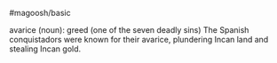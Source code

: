 #magoosh/basic

avarice (noun): greed (one of the seven deadly sins) 
The Spanish conquistadors were known for their avarice, plundering Incan land and stealing Incan gold. 
